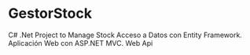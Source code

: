 # GestorStock
C# .Net Project to Manage Stock
Acceso a Datos con Entity Framework.
Aplicación Web con ASP.NET MVC.
Web Api
